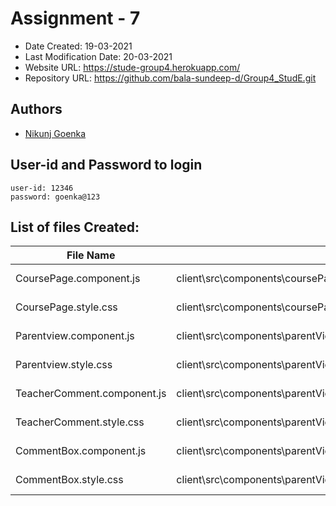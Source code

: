 # Assignment - 7

* Date Created: 19-03-2021
* Last Modification Date: 20-03-2021
* Website URL: https://stude-group4.herokuapp.com/
* Repository URL: https://github.com/bala-sundeep-d/Group4_StudE.git

## Authors
* [Nikunj Goenka](Nikunj.Goenka@dal.ca)

## User-id and Password to login
````
user-id: 12346
password: goenka@123
````

## List of files Created:

File Name  | File Path  | Feature 
------------- | ------------- | ------------- 
CoursePage.component.js  | client\src\components\coursePage\CoursePage.component.js | Course Page 
CoursePage.style.css  | client\src\components\coursePage\CoursePage.style.css | Course Page
Parentview.component.js | client\src\components\parentView\Parentview.component.js | Parent Page
Parentview.style.css | client\src\components\parentView\Parentview.style.css | Parent Page
TeacherComment.component.js| client\src\components\parentView\teacherComment\TeacherComment.component.js | Teacher Comments 
TeacherComment.style.css| client\src\components\parentView\teacherComment\TeacherComment.style.css | Teacher Comments
CommentBox.component.js| client\src\components\parentView\teacherComment\commentBox\CommentBox.component.js | Teacher Comments
CommentBox.style.css| client\src\components\parentView\teacherComment\commentBox\CommentBox.style.css | Teacher Comments
